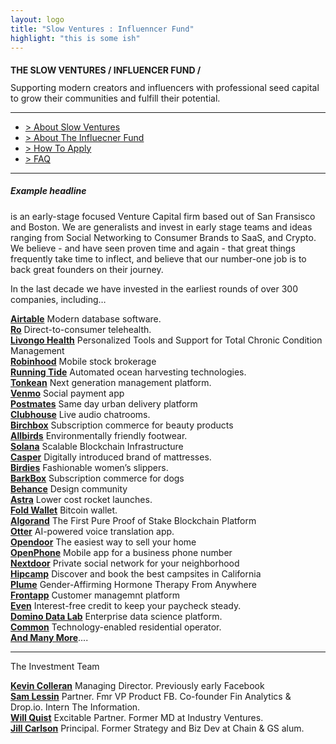 ```yaml
---
layout: logo
title: "Slow Ventures : Influenncer Fund"
highlight: "this is some ish"
---
```


<h4>THE SLOW VENTURES / INFLUENCER FUND /</h4> 
<p style="margin-top: -8px;">Supporting modern creators and influencers with professional seed capital to grow their communities and fulfill their potential.  

<hr>

<ul>
  <li><a href="">> About Slow Ventures</a></li>
  <li><a href="">> About The Influecner Fund</a></li>
  <li><a href="#apply">> How To Apply</a></li>
  <li><a href="">> FAQ</a></li>  
</ul>
  
<hr>



<h5><a id="apply"></a>Example headline</h5>






is an early-stage focused Venture Capital firm based out of San Fransisco and Boston.  We are generalists and invest in early stage teams and ideas ranging from Social Networking to Consumer Brands to SaaS, and Crypto.  We believe - and have seen proven time and again - that great things frequently take time to inflect, and believe that our number-one job is to back great founders on their journey.  

In the last decade we have invested in the earliest rounds of over 300 companies, including…

<b>[Airtable](slow.co)</b> Modern database software.<br>
<b>[Ro](slow.co)</b> Direct-to-consumer telehealth.<br>
<b>[Livongo Health](livongo.com)</b> Personalized Tools and Support for Total Chronic Condition Management<br>
<b>[Robinhood](robinhood.com)</b> Mobile stock brokerage<br>
<b>[Running Tide](slow.co)</b> Automated ocean harvesting technologies.<br>
<b>[Tonkean](slow.co)</b> Next generation management platform.<br>
<b>[Venmo](slow.co)</b> Social payment app<br>
<b>[Postmates](postmates.com)</b> Same day urban delivery platform<br>
<b>[Clubhouse](slow.co)</b> Live audio chatrooms.<br>
<b>[Birchbox](birchbox.com)</b> Subscription commerce for beauty products<br>
<b>[Allbirds](slow.co)</b> Environmentally friendly footwear.<br>
<b>[Solana](https://www.solana.com/)</b> Scalable Blockchain Infrastructure<br>
<b>[Casper](casper.com)</b> Digitally introduced brand of mattresses.<br>
<b>[Birdies](slow.co)</b> Fashionable women’s slippers.<br>
<b>[BarkBox](barkbox.com)</b> Subscription commerce for dogs<br>
<b>[Behance](slow.co)</b> Design community<br>
<b>[Astra](slow.co)</b> Lower cost rocket launches.<br>
<b>[Fold Wallet](https://foldapp.com/)</b> Bitcoin wallet.<br>
<b>[Algorand](https://www.algorand.com/)</b> The First Pure Proof of Stake Blockchain Platform<br>
<b>[Otter](slow.co)</b> AI-powered voice translation app.<br>
<b>[Opendoor](opendoor.com)</b> The easiest way to sell your home<br>
<b>[OpenPhone](slow.co)</b> Mobile app for a business phone number<br>
<b>[Nextdoor](nextdoor.com)</b> Private social network for your neighborhood<br>
<b>[Hipcamp](hipcamp.com)</b> Discover and book the best campsites in California<br>
<b>[Plume](getplume.co)</b> Gender-Affirming Hormone Therapy From Anywhere<br>
<b>[Frontapp](slow.co)</b> Customer managemnt platform<br>
<b>[Even](whatiseven.com)</b> Interest-free credit to keep your paycheck steady.<br>
<b>[Domino Data Lab](slow.co)</b> Enterprise data science platform.<br>
<b>[Common](slow.co)</b> Technology-enabled residential operator.<br>
<b>[And Many More](http://main.slow.co/portfolio/)</b>....<br>


----

<p>The Investment Team</p>

<b>[Kevin Colleran](https://twitter.com/KevinColleran)</b> Managing Director. Previously early Facebook<br>
<b>[Sam Lessin](https://twitter.com/lessin)</b> Partner. Fmr VP Product FB. Co-founder Fin Analytics & Drop.io. Intern The Information.<br>
<b>[Will Quist](https://twitter.com/wquist)</b> Excitable Partner. Former MD at Industry Ventures.<br>
<b>[Jill Carlson](jillruthcarlson)</b> Principal.  Former Strategy and Biz Dev at Chain & GS alum.<br>


